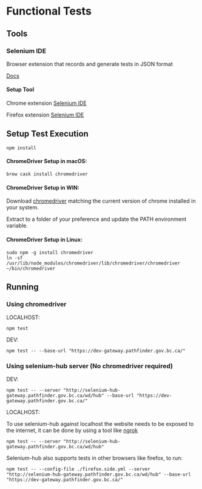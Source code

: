 # Functional Tests

## Tools

### Selenium IDE

Browser extension that records and generate tests in JSON format

[Docs](https://docs.seleniumhq.org/selenium-ide/docs/en/introduction/getting-started/)

#### Setup Tool

Chrome extension [Selenium IDE](https://chrome.google.com/webstore/detail/selenium-ide/mooikfkahbdckldjjndioackbalphokd?hl=en)  

Firefox extension [Selenium IDE](https://addons.mozilla.org/en-US/firefox/addon/selenium-ide/)



## Setup Test Execution

```console
npm install
```

#### ChromeDriver Setup in macOS:

```console
brew cask install chromedriver
```

#### ChromeDriver Setup in WIN:

Download [chromedriver](https://sites.google.com/a/chromium.org/chromedriver/downloads) matching the current version of chrome installed in your system.

Extract to a folder of your preference and update the PATH environment variable.

#### ChromeDriver Setup in Linux:

```console
sudo npm -g install chromedriver
ln -sf /usr/lib/node_modules/chromedriver/lib/chromedriver/chromedriver ~/bin/chromedriver
```

## Running

### Using chromedriver

LOCALHOST:

```console	
npm test
```

DEV:

```console	
npm test -- --base-url "https://dev-gateway.pathfinder.gov.bc.ca/"
```

### Using selenium-hub server (No chromedriver required)

DEV:

```console	
npm test -- --server "http://selenium-hub-gateway.pathfinder.gov.bc.ca/wd/hub" --base-url "https://dev-gateway.pathfinder.gov.bc.ca/"
```

LOCALHOST:

To use selenium-hub against localhost the website needs to be exposed to the internet,
it can be done by using a tool like [ngrok](https://ngrok.com/)

```console	
npm test -- --server "http://selenium-hub-gateway.pathfinder.gov.bc.ca/wd/hub"
```

Selenium-hub also supports tests in other browsers like firefox, to run:

```console	
npm test -- --config-file ./firefox.side.yml --server "http://selenium-hub-gateway.pathfinder.gov.bc.ca/wd/hub" --base-url "https://dev-gateway.pathfinder.gov.bc.ca/"
```
